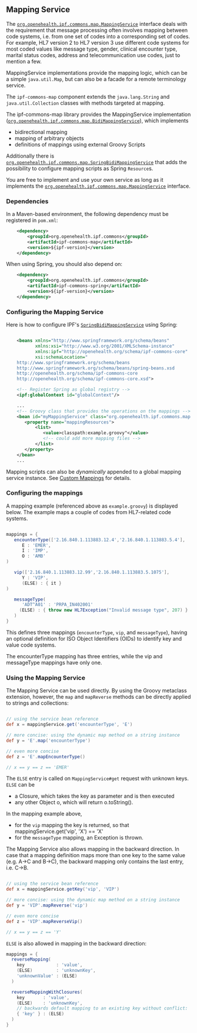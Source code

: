 ## Mapping Service

The [`org.openehealth.ipf.commons.map.MappingService`](../apidocs/org/openehealth/ipf/commons/map/MappingService.html)
interface deals with the requirement that message processing often
involves mapping between code systems, i.e. from one set of codes into a corresponding set of codes.
For example, HL7 version 2 to HL7 version 3 use different code systems for most coded values like message type, gender,
clinical encounter type, marital status codes, address and telecommunication use codes, just to mention a few.

MappingService implementations provide the mapping logic, which can be a simple `java.util.Map`, but can also be a facade for a
remote terminology service.

The `ipf-commons-map` component extends the `java.lang.String` and `java.util.Collection` classes with methods targeted at mapping.

The ipf-commons-map library provides the MappingService implementation
([`org.openehealth.ipf.commons.map.BidiMappingService`](../apidocs/org/openehealth/ipf/commons/map/BidiMappingService.html)), which implements

*  bidirectional mapping
*  mapping of arbitrary objects
*  definitions of mappings using external Groovy Scripts

Additionally there is [`org.openehealth.ipf.commons.map.SpringBidiMappingService`](../apidocs/org/openehealth/ipf/commons/map/SpringBidiMappingService.html)
that adds the possibility to configure mapping scripts as Spring `Resource`s.

You are free to implement and use your own service as long as it implements the
[`org.openehealth.ipf.commons.map.MappingService`](../apidocs/org/openehealth/ipf/commons/map/MappingService.html) interface.


### Dependencies

In a Maven-based environment, the following dependency must be registered in `pom.xml`:

```xml
    <dependency>
        <groupId>org.openehealth.ipf.commons</groupId>
        <artifactId>ipf-commons-map</artifactId>
        <version>${ipf-version}</version>
    </dependency>
```

When using Spring, you should also depend on:

```xml
    <dependency>
        <groupId>org.openehealth.ipf.commons</groupId>
        <artifactId>ipf-commons-spring</artifactId>
        <version>${ipf-version}</version>
    </dependency>
```

### Configuring the Mapping Service

Here is how to configure IPF's [`SpringBidiMappingService`](../apidocs/org/openehealth/ipf/commons/map/SpringBidiMappingService.html) using Spring:

```xml

    <beans xmlns="http://www.springframework.org/schema/beans"
           xmlns:xsi="http://www.w3.org/2001/XMLSchema-instance"
           xmlns:ipf="http://openehealth.org/schema/ipf-commons-core"
           xsi:schemaLocation="
    http://www.springframework.org/schema/beans
    http://www.springframework.org/schema/beans/spring-beans.xsd
    http://openehealth.org/schema/ipf-commons-core
    http://openehealth.org/schema/ipf-commons-core.xsd">

    <!-- Register Spring as global registry -->
    <ipf:globalContext id="globalContext"/>

    ...
    <!-- Groovy class that provides the operations on the mappings -->
    <bean id="myMappingService" class="org.openehealth.ipf.commons.map.SpringBidiMappingService">
       <property name="mappingResources">
           <list>
              <value>classpath:example.groovy"</value>
              <!-- could add more mapping files -->
           </list>
       </property>
    </bean>
    ...

```

Mapping scripts can also be *dynamically* appended to a global mapping service instance.
See [Custom Mappings](customMappings.md) for details.


### Configuring the mappings

A mapping example (referenced above as `example.groovy`) is displayed below.
The example maps a couple of codes from HL7-related code systems.

```groovy

mappings = {
   encounterType(['2.16.840.1.113883.12.4','2.16.840.1.113883.5.4'],
      E : 'EMER',
      I : 'IMP',
      O : 'AMB'
)

   vip(['2.16.840.1.113883.12.99','2.16.840.1.113883.5.1075'],
      Y : 'VIP',
      (ELSE) : { it }
)

   messageType(
      'ADT^A01' : 'PRPA_IN402001'
     (ELSE) : { throw new HL7Exception("Invalid message type", 207) }
   )
}

```

This defines three mappings (`encounterType`, `vip`, and `messageType`), having an optional definition for
ISO Object Identifiers (OIDs) to identify key and value code systems.

The encounterType mapping has three entries, while the vip and messageType mappings have only one.


### Using the Mapping Service

The Mapping Service can be used directly. By using the Groovy metaclass extension, however, the `map` and
`mapReverse` methods can be directly applied to strings and collections:

```groovy

// using the service bean reference
def x = mappingService.get('encounterType', 'E')

// more concise: using the dynamic map method on a string instance
def y = 'E'.map('encounterType')

// even more concise
def z = 'E'.mapEncounterType()

// x == y == z == 'EMER'

```

The `ELSE` entry is called on `MappingService#get` request with unknown keys. `ELSE` can be

* a Closure, which takes the key as parameter and is then executed
* any other Object o, which will return o.toString().

In the mapping example above,

* for the `vip` mapping the key is returned, so that mappingService.get('vip', 'X') == 'X'
* for the `messageType` mapping, an Exception is thrown.


The Mapping Service also allows mapping in the backward direction.
In case that a mapping definition maps more than one key to the same value (e.g. A->C and B->C),
the backward mapping only contains the last entry, i.e. C->B.

```groovy

// using the service bean reference
def x = mappingService.getKey('vip', 'VIP')

// more concise: using the dynamic map method on a string instance
def y = 'VIP'.mapReverse('vip')

// even more concise
def z = 'VIP'.mapReverseVip()

// x == y == z == 'Y'
```

`ELSE` is also allowed in mapping in the backward direction:

```groovy
mappings = {
  reverseMapping(
    key            : 'value',
    (ELSE)         : 'unknownKey',
    'unknownValue' : (ELSE)
  )

  reverseMappingWithClosures(
    key       : 'value',
    (ELSE)    : 'unknownKey',
    // backwards default mapping to an existing key without conflict:
    { 'key' } : (ELSE)
  )
}
```

